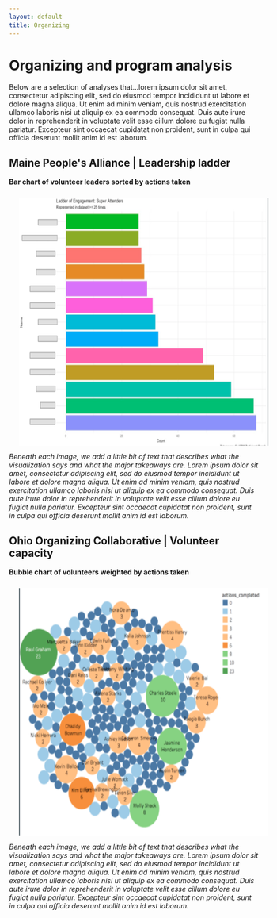 ```yaml
---
layout: default
title: Organizing
---
```


# Organizing and program analysis

Below are a selection of analyses that...lorem ipsum dolor sit amet, consectetur adipiscing elit, sed do eiusmod tempor incididunt ut labore et dolore magna aliqua. Ut enim ad minim veniam, quis nostrud exercitation ullamco laboris nisi ut aliquip ex ea commodo consequat. Duis aute irure dolor in reprehenderit in voluptate velit esse cillum dolore eu fugiat nulla pariatur. Excepteur sint occaecat cupidatat non proident, sunt in culpa qui officia deserunt mollit anim id est laborum.

## Maine People's Alliance | Leadership ladder
<b>Bar chart of volunteer leaders sorted by actions taken</b>
<center>
<img src="/images/mpa-engagement-ladder.png" alt="HTML5 Icon" hspace="20" vspace="10" style="width:650px;height:500px;style=padding:5px">
</center>
<i>Beneath each image, we add a little bit of text that describes what the visualization says and what the major takeaways are. Lorem ipsum dolor sit amet, consectetur adipiscing elit, sed do eiusmod tempor incididunt ut labore et dolore magna aliqua. Ut enim ad minim veniam, quis nostrud exercitation ullamco laboris nisi ut aliquip ex ea commodo consequat. Duis aute irure dolor in reprehenderit in voluptate velit esse cillum dolore eu fugiat nulla pariatur. Excepteur sint occaecat cupidatat non proident, sunt in culpa qui officia deserunt mollit anim id est laborum. </i>



## Ohio Organizing Collaborative | Volunteer capacity
<b>Bubble chart of volunteers weighted by actions taken</b>
<center>
<img src="/images/ooc-bubbleplot.png" alt="HTML5 Icon" hspace="20" vspace="10" style="width:650px;height:500px;style=padding:5px">
</center>
<i>Beneath each image, we add a little bit of text that describes what the visualization says and what the major takeaways are. Lorem ipsum dolor sit amet, consectetur adipiscing elit, sed do eiusmod tempor incididunt ut labore et dolore magna aliqua. Ut enim ad minim veniam, quis nostrud exercitation ullamco laboris nisi ut aliquip ex ea commodo consequat. Duis aute irure dolor in reprehenderit in voluptate velit esse cillum dolore eu fugiat nulla pariatur. Excepteur sint occaecat cupidatat non proident, sunt in culpa qui officia deserunt mollit anim id est laborum. </i>

